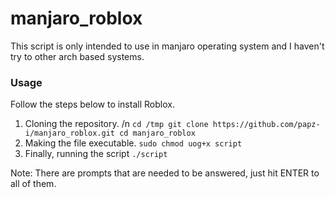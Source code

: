 # manjaro_roblox
This script is only intended to use in manjaro operating system and I haven't try to other arch based systems.

### Usage
Follow the steps below to install Roblox.
1. Cloning the repository. /n
  `cd /tmp
  git clone https://github.com/papz-i/manjaro_roblox.git
  cd manjaro_roblox`
3. Making the file executable.
  `sudo chmod uog+x script`
4. Finally, running the script
  `./script`
  
Note: There are prompts that are needed to be answered, just hit ENTER to all of them. 

